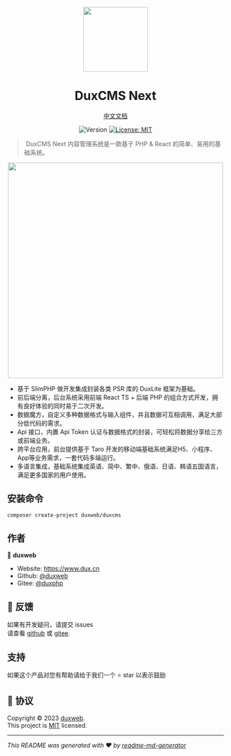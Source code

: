 
<p align="center">
  <img src="https://cdn.jsdelivr.net/gh/duxweb/duxweb/logo.svg" width="150">
<p>

<h1 align="center">DuxCMS Next</h1>

<p align="center">
<a href="https://www.dux.cn" target="_blank">中文文档</a>
<p>


<p align="center">
  <img alt="Version" src="https://img.shields.io/badge/php-8.1-blue.svg?cacheSeconds=2592000" />
  <a href="https://github.com/duxweb/dux-refine/blob/main/LICENSE" target="_blank">
    <img alt="License: MIT" src="https://img.shields.io/badge/License-MIT-yellow.svg" />
  </a>
</p>

>️ DuxCMS Next 内容管理系统是一款基于 PHP & React 的简单、易用的基础系统。

<p align="center">
    <img src="https://www.dux.cn/theme/images/hero-photo-light.png" width="500">
</p>

- 基于 SlimPHP 做开发集成封装各类 PSR 库的 DuxLite 框架为基础。 
- 前后端分离，后台系统采用前端 React TS + 后端 PHP 的组合方式开发，拥有良好体验的同时易于二次开发。
- 数据魔方，自定义多种数据格式与输入组件，并且数据可互相调用，满足大部分低代码的需求。
- Api 接口，内置 Api Token 认证与数据格式的封装，可轻松将数据分享给三方或前端业务。
- 跨平台应用，前台提供基于 Taro 开发的移动端基础系统满足H5、小程序、App等业务需求，一套代码多端运行。
- 多语言集成，基础系统集成英语、简中、繁中、俄语、日语、韩语五国语言，满足更多国家的用户使用。


## 安装命令

```sh
composer create-project duxweb/duxcms
```


## 作者

👤 **duxweb**

* Website: https://www.dux.cn
* Github: [@duxweb](https://github.com/duxweb)
* Gitee: [@duxphp](https://gitee.com/duxphp/)

## 🤝 反馈

如果有开发疑问，请提交 issues <br />请查看 [github](https://github.com/duxweb/duxcms/issues) 或 [gitee](https://gitee.com/duxphp/duxcms-next/issues).

## 支持


如果这个产品对您有帮助请给于我们一个 ⭐️ star 以表示鼓励

## 📝 协议

Copyright © 2023 [duxweb](https://github.com/duxweb).<br />
This project is [MIT](https://github.com/duxweb/dux-lite/blob/main/LICENSE) licensed.

***
_This README was generated with ❤️ by [readme-md-generator](https://github.com/kefranabg/readme-md-generator)_
